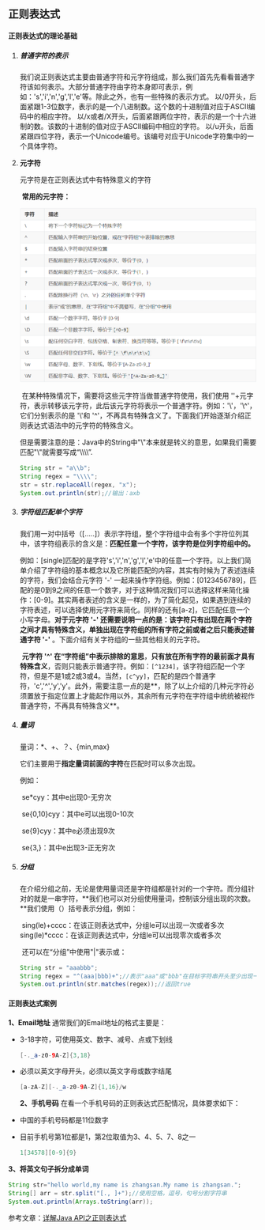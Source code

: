 ## 正则表达式

#### 正则表达式的理论基础

 1. ##### 普通字符的表示

    我们说正则表达式主要由普通字符和元字符组成，那么我们首先先看看普通字符该如何表示。大部分普通字符由字符本身即可表示，例如：'s','i','n','g','l','e'等。除此之外，也有一些特殊的表示方式。
         以/0开头，后面紧跟1-3位数字，表示的是一个八进制数。这个数的十进制值对应于ASCII编码中的相应字符。
         以/x或者/X开头，后面紧跟两位字符，表示的是一个十六进制的数。该数的十进制的值对应于ASCII编码中相应的字符。
         以/u开头，后面紧跟四位字符，表示一个Unicode编号。该编号对应于Unicode字符集中的一个具体字符。

 2. **元字符**

    元字符是在正则表达式中有特殊意义的字符

    ​	**常用的元字符：**

    ![](../images/24.png)

    ​	在某种特殊情况下，需要将这些元字符当做普通字符使用，我们使用 '\'+元字符，表示转移该元字符，此后该元字符将表示一个普通字符。例如：'\\\'，'\\^'，它们分别表示的是 '\\'和 '^'，不再具有特殊含义了。下面我们开始逐渐介绍正则表达式语法中的元字符的特殊含义。

    ​	但是需要注意的是：Java中的String中"\\"本来就是转义的意思，如果我们需要匹配"\\"就需要写成“\\\\\\\”.

    ```java
    String str = "a\\b";
    String regex = "\\\\";
    str = str.replaceAll(regex, "x");
    System.out.println(str);//输出：axb
    ```

 3. ##### 字符组匹配单个字符

    ​	我们用一对中括号（[.....]）表示字符组，整个字符组中会有多个字符位列其中，该字符组表示的含义是：**匹配任意一个字符，该字符是位列字符组中的。**

    ​	例如：[single]匹配的是字符's','i','n','g','l','e'中的任意一个字符。以上我们简单介绍了字符组的基本概念以及它所能匹配的内容，其实有时候为了表述连续的字符，我们会结合元字符 '-' 一起来操作字符组。例如：[0123456789]，匹配的是0到9之间的任意一个数字，对于这种情况我们可以选择这样来简化操作：[0-9]。其实两者表述的含义是一样的，为了简化起见，如果遇到连续的字符表述，可以选择使用元字符来简化。同样的还有[a-z]，它匹配任意一个小写字母。**对于元字符 '-' 还需要说明一点的是：该字符只有出现在两个字符之间才具有特殊含义，单独出现在字符组的所有字符之前或者之后只能表述普通字符 '-'** 。下面介绍有关字符组的一些其他相关的元字符。

    ​	**元字符 '^' 在“字符组”中表示排除的意思**，**只有放在所有字符的最前面才具有特殊含义**，否则只能表示普通字符。例如：`[^1234]`，该字符组匹配一个字符，但是不是1或2或3或4。当然，`[c^yy]`，匹配的是四个普通字符，'c','^','y','y'。此外，需要注意一点的是**，除了以上介绍的几种元字符必须置放于指定位置上才能起作用以外，其余所有元字符在字符组中统统被视作普通字符，不再具有特殊含义**。

 4. ##### 量词

    量词：*、+、？、{min,max}

    它们主要用于**指定量词前面的字符**在匹配时可以多次出现。

    例如：

    ​	se*cyy：其中e出现0-无穷次

    ​	se{0,10}cyy：其中e可以出现0-10次

    ​	se{9}cyy：其中e必须出现9次

    ​	se{3,}：其中e出现3-正无穷次

 5. ##### 分组

       在介绍分组之前，无论是使用量词还是字符组都是针对的一个字符。而分组针对的就是一串字符，**我们也可以对分组使用量词，控制该分组出现的次数。**我们使用（）括号表示分组，例如：

    ​	sing(le)+cccc：在该正则表达式中，分组le可以出现一次或者多次
    ​	sing(le)*cccc：在该正则表达式中，分组le可以出现零次或者多次

    ​	还可以在“分组”中使用"|"表示或：

    ```java
    String str = "aaabbb";
    String regex = "^(aaa|bbb)+";//表示"aaa"或"bbb"在目标字符串开头至少出现一次
    System.out.println(str.matches(regex));//返回true 
    ```

#### 正则表达式案例

 **1、Email地址**
     通常我们的Email地址的格式主要是：

- 3-18字符，可使用英文、数字、减号、点或下划线

  ```java
  [-._a-z0-9A-Z]{3,18}
  ```

- 必须以英文字母开头，必须以英文字母或数字结尾

  ```java
  [a-zA-Z][-._a-z0-9A-Z]{1,16}/w
  ```

  

  **2、手机号码**
     在看一个手机号码的正则表达式匹配情况，具体要求如下：

- 中国的手机号码都是11位数字

- 目前手机号第1位都是1，第2位取值为3、4、5、7、8之一

  ```java
  1[34578][0-9]{9}
  ```

**3、将英文句子拆分成单词**

```java
String str="hello world,my name is zhangsan.My name is zhangsan.";
String[] arr = str.split("[., ]+");//使用空格，逗号，句号分割字符串
System.out.println(Arrays.toString(arr));
```



参考文章：[详解Java API之正则表达式](https://www.cnblogs.com/yangming1996/p/7168353.html)